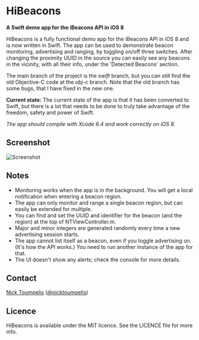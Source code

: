 HiBeacons
=========
**A Swift demo app for the iBeacons API in iOS 8**

HiBeacons is a fully functional demo app for the iBeacons API in iOS 8 and is now written in Swift. The app can be used to demonstrate beacon monitoring, advertising and ranging, by toggling on/off three switches. After changing the proximity UUID in the source you can easily see any beacons in the vicinity, with all their info, under the 'Detected Beacons' section.

The main branch of the project is the *swift* branch, but you can still find the old Objective-C code at the *obj-c* branch. Note that the old branch has some bugs, that I have fixed in the new one.

**Current state:**
The current state of the app is that it has been converted to Swift, but there is a lot that needs to be done to truly take advantage of the freedom, safety and power of Swift.

*The app should compile with Xcode 6.4 and work correctly on iOS 8.*

## Screenshot
![Screenshot](https://raw.github.com/nicktoumpelis/HiBeacons/swift/screenshot.png)

## Notes

- Monitoring works when the app is in the background. You will get a local notification when entering a beacon region.
- The app can only monitor and range a single beacon region, but can easily be extended for multiple.
- You can find and set the UUID and identifier for the beacon (and the region) at the top of NTViewController.m. 
- Major and minor integers are generated randomly every time a new advertising session starts. 
- The app cannot list itself as a beacon, even if you toggle advertising on. (It's how the API works.) You need to run another instance of the app for that.
- The UI doesn't show any alerts; check the console for more details.

## Contact

[Nick Toumpelis](http://github.com/nicktoumpelis) ([@nicktoumpelis](https://twitter.com/nicktoumpelis))

## Licence

HiBeacons is available under the MIT licence. See the LICENCE file for more info.
